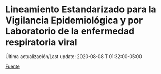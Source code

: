 # Lineamiento Estandarizado para la Vigilancia Epidemiológica y por Laboratorio de la enfermedad respiratoria viral

 Última actualización/Last update: 2020-08-08 T 01:32:00-05:00

 [Fuente]( https://www.gob.mx/salud/documentos/lineamiento-estandarizado-para-la-vigilancia-epidemiologica-y-por-laboratorio-de-la-enfermedad-respiratoria-viral)
